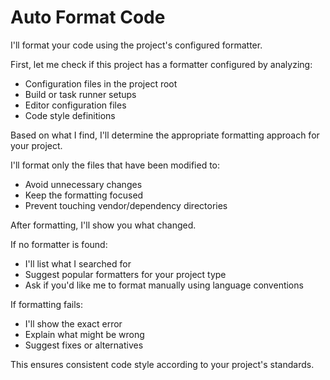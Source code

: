 # Auto Format Code

I'll format your code using the project's configured formatter.

First, let me check if this project has a formatter configured by analyzing:
- Configuration files in the project root
- Build or task runner setups
- Editor configuration files
- Code style definitions

Based on what I find, I'll determine the appropriate formatting approach for your project.

I'll format only the files that have been modified to:
- Avoid unnecessary changes
- Keep the formatting focused
- Prevent touching vendor/dependency directories

After formatting, I'll show you what changed.

If no formatter is found:
- I'll list what I searched for
- Suggest popular formatters for your project type
- Ask if you'd like me to format manually using language conventions

If formatting fails:
- I'll show the exact error
- Explain what might be wrong
- Suggest fixes or alternatives

This ensures consistent code style according to your project's standards.